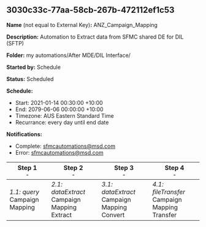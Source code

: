 ## 3030c33c-77aa-58cb-267b-472112ef1c53

**Name** (not equal to External Key)**:** ANZ_Campaign_Mapping

**Description:** Automation to Extract data from SFMC shared DE for DIL (SFTP)

**Folder:** my automations/After MDE/DIL Interface/

**Started by:** Schedule

**Status:** Scheduled

**Schedule:**

* Start: 2021-01-14 00:30:00 +10:00
* End: 2079-06-06 00:00:00 +10:00
* Timezone: AUS Eastern Standard Time
* Recurrance: every day until end date

**Notifications:**

* Complete: sfmcautomations@msd.com
* Error: sfmcautomations@msd.com

| Step 1<br>_<small>-</small>_ | Step 2<br>_<small>-</small>_ | Step 3<br>_<small>-</small>_ | Step 4<br>_<small>-</small>_ |
| --- | --- | --- | --- |
| _1.1: query_<br>Campaign Mapping | _2.1: dataExtract_<br>Campaign Mapping Extract | _3.1: dataExtract_<br>Campaign Mapping Convert | _4.1: fileTransfer_<br>Campaign Mapping Transfer |
